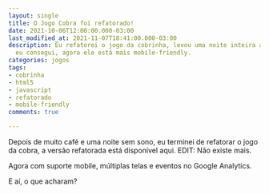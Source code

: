 ```yaml
---
layout: single
title: O Jogo Cobra foi refatorado!
date: 2021-10-06T12:00:00.000-03:00
last_modified_at: 2021-11-07T18:41:00.000-03:00
description: Eu refatorei o jogo da cobrinha, levou uma noite inteira acordado mas
  eu consegui, agora ele está mais mobile-friendly.
categories: jogos
tags:
- cobrinha
- html5
- javascript
- refatorado
- mobile-friendly
comments: true

---
```

Depois de muito café e uma noite sem sono, eu terminei de refatorar o jogo da cobra, a versão refatorada está disponível aqui.
EDIT: Não existe mais.

Agora com suporte mobile, múltiplas telas e eventos no Google Analytics.

E aí, o que acharam?